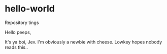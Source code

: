# hello-world
Repository tings

Hello peeps,

It's ya boi, Jev. I'm obviously a newbie with cheese. Lowkey hopes nobody reads this..
